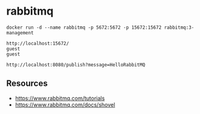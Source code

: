 # rabbitmq


```SHELL
docker run -d --name rabbitmq -p 5672:5672 -p 15672:15672 rabbitmq:3-management
```

```SHELL
http://localhost:15672/
guest
guest
```


```SHELL
http://localhost:8080/publish?message=HelloRabbitMQ
```


## Resources
- https://www.rabbitmq.com/tutorials
- https://www.rabbitmq.com/docs/shovel
